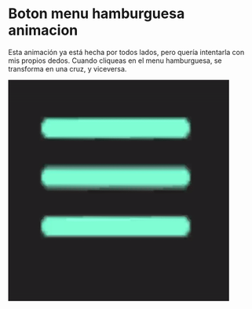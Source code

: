 # Boton menu hamburguesa animacion

Esta animación ya está hecha por todos lados, pero quería intentarla con mis propios dedos.
Cuando cliqueas en el menu hamburguesa, se transforma en una cruz, y viceversa.

![Gif de la animacion](./ezgif.com-gif-maker.gif)
